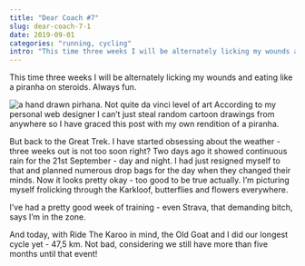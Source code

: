 ```yaml
---
title: "Dear Coach #7"
slug: dear-coach-7-1
date: 2019-09-01
categories: "running, cycling"
intro: "This time three weeks I will be alternately licking my wounds and eating like a piranha on steroids. Always fun."
---
```


This time three weeks I will be alternately licking my wounds and eating like a piranha on steroids. Always fun.

<img alt="a hand drawn pirhana. Not quite da vinci level of art" src="https://res.cloudinary.com/dy6grlu8z/image/upload/v1567342032/lrsegi8txh6jnf9gry7m.png"/>
According to my personal web designer I can’t just steal random cartoon drawings from anywhere so I have graced this post with my own rendition of a piranha.

But back to the Great Trek. I have started obsessing about the weather - three weeks out is not too soon right? Two days ago it showed continuous rain for the 21st September - day and night. I had just resigned myself to that and planned numerous drop bags for the day when they changed their minds. Now it looks pretty okay - too good to be true actually. I’m picturing myself frolicking through the Karkloof, butterflies and flowers everywhere.

I’ve had a pretty good week of training - even Strava, that demanding bitch, says I’m in the zone.

And today, with Ride The Karoo in mind, the Old Goat and I did our longest cycle yet - 47,5 km. Not bad, considering we still have more than five months until that event!
